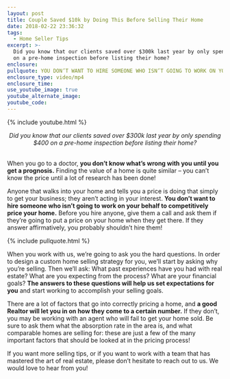 ```yaml
---
layout: post
title: Couple Saved $10k by Doing This Before Selling Their Home
date: 2018-02-22 23:36:32
tags:
  - Home Seller Tips
excerpt: >-
  Did you know that our clients saved over $300k last year by only spending $400
  on a pre-home inspection before listing their home?
enclosure:
pullquote: YOU DON’T WANT TO HIRE SOMEONE WHO ISN’T GOING TO WORK ON YOUR BEHALF.
enclosure_type: video/mp4
enclosure_time:
use_youtube_image: true
youtube_alternate_image:
youtube_code:
---
```


{% include youtube.html %}

<center><em>Did you know that our clients saved over $300k last year by only spending $400 on a pre-home inspection before listing their home?</em></center>

<center>&nbsp;</center>

When you go to a doctor, **you don’t know what’s wrong with you until you get a prognosis.** Finding the value of a home is quite similar – you can’t know the price until a lot of research has been done!&nbsp;

Anyone that walks into your home and tells you a price is doing that simply to get your business; they aren’t acting in your interest. **You don’t want to hire someone who isn’t going to work on your behalf to competitively price your home.** Before you hire anyone, give them a call and ask them if they’re going to put a price on your home when they get there. If they answer affirmatively, you probably shouldn’t hire them!

{% include pullquote.html %}

When you work with us, we’re going to ask you the hard questions. In order to design a custom home selling strategy for you, we’ll start by asking why you’re selling. Then we’ll ask: What past experiences have you had with real estate? What are you expecting from the process? What are your financial goals? **The answers to these questions will help us set expectations for you** and start working to accomplish your selling goals.&nbsp;

There are a lot of factors that go into correctly pricing a home, and **a good Realtor will let you in on how they come to a certain number.** If they don’t, you may be working with an agent who will fail to get your home sold. Be sure to ask them what the absorption rate in the area is, and what comparable homes are selling for: these are just a few of the many important factors that should be looked at in the pricing process!

If you want more selling tips, or if you want to work with a team that has mastered the art of real estate, please don’t hesitate to reach out to us. We would love to hear from you!